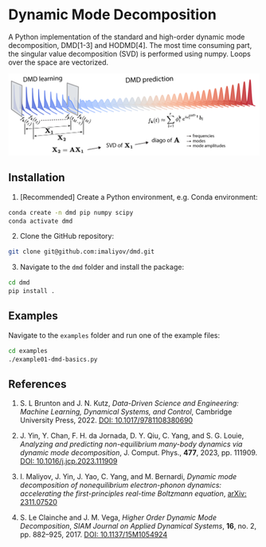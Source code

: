 # Dynamic Mode Decomposition

A Python implementation of the standard and high-order dynamic mode decomposition, DMD[1-3] and HODMD[4]. The most time consuming part, the singular value decomposition (SVD) is performed using numpy. Loops over the space are vectorized.

![DMD](images/DMD.png)

## Installation

1. [Recommended] Create a Python environment, e.g. Conda environment:

```bash
conda create -n dmd pip numpy scipy
conda activate dmd
```

2. Clone the GitHub repository:

```bash
git clone git@github.com:imaliyov/dmd.git
```

3. Navigate to the `dmd` folder and install the package:

```bash
cd dmd
pip install .
```

## Examples

Navigate to the `examples` folder and run one of the example files:

```bash
cd examples
./example01-dmd-basics.py
```

## References

1. S. L Brunton and J. N. Kutz, *Data-Driven Science and Engineering: Machine Learning, Dynamical Systems, and Control*, Cambridge University Press, 2022. [DOI: 10.1017/9781108380690](https://doi.org/10.1017/9781108380690)

2. J. Yin, Y. Chan, F. H. da Jornada, D. Y. Qiu, C. Yang, and S. G. Louie, *Analyzing and predicting non-equilibrium many-body dynamics via dynamic mode decomposition*,  J. Comput. Phys., **477**, 2023, pp. 111909. [DOI: 10.1016/j.jcp.2023.111909](https://doi.org/10.1016/j.jcp.2023.111909)

3. I. Maliyov, J. Yin, J. Yao, C. Yang, and M. Bernardi, *Dynamic mode decomposition of nonequilibrium electron-phonon dynamics: accelerating the first-principles real-time Boltzmann equation*, [arXiv: 2311.07520](https://arxiv.org/abs/2311.07520)

4. S. Le Clainche and J. M. Vega, *Higher Order Dynamic Mode Decomposition*, *SIAM Journal on Applied Dynamical Systems*, **16**, no. 2, pp. 882–925, 2017. [DOI: 10.1137/15M1054924](https://doi.org/10.1137/15M1054924)



